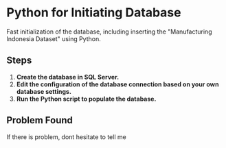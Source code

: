 # Python for Initiating Database

Fast initialization of the database, including inserting the "Manufacturing Indonesia Dataset" using Python.

## Steps

1. **Create the database in SQL Server.**
2. **Edit the configuration of the database connection based on your own database settings.**
3. **Run the Python script to populate the database.**

## Problem Found
If there is problem, dont hesitate to tell me
